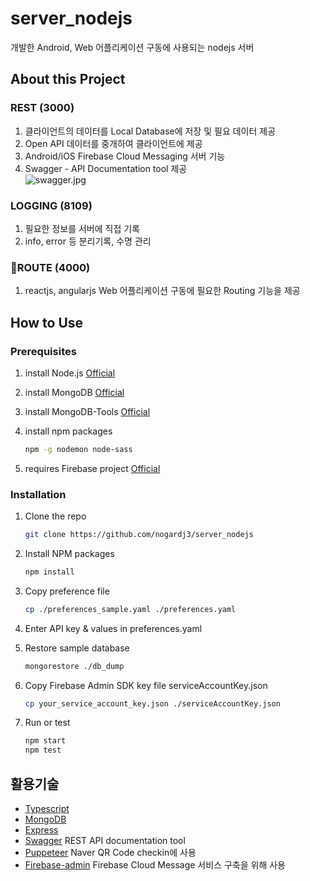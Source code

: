 # server_nodejs

개발한 Android, Web 어플리케이션 구동에 사용되는 nodejs 서버

## About this Project

### REST (3000)

1. 클라이언트의 데이터를 Local Database에 저장 및 필요 데이터 제공
2. Open API 데이터를 중개하여 클라이언트에 제공
3. Android/iOS Firebase Cloud Messaging 서버 기능
4. Swagger - API Documentation tool 제공  
   ![swagger.jpg](https://github.com/nogardj3/server_nodejs/blob/main/screenshots/swagger.png?raw=true)

### LOGGING (8109)

1. 필요한 정보를 서버에 직접 기록
2. info, error 등 분리기록, 수명 관리

### 🚧ROUTE (4000)

1. reactjs, angularjs Web 어플리케이션 구동에 필요한 Routing 기능을 제공

## How to Use

### Prerequisites

1. install Node.js [Official](https://nodejs.org/ko/download/)
2. install MongoDB [Official](https://docs.mongodb.com/manual/installation/)
3. install MongoDB-Tools [Official](https://docs.mongodb.com/database-tools/installation/installation/)
4. install npm packages

    ```sh
    npm -g nodemon node-sass
    ```

5. requires Firebase project [Official](https://console.firebase.google.com/?hl=ko)

### Installation

1. Clone the repo

    ```sh
    git clone https://github.com/nogardj3/server_nodejs
    ```

2. Install NPM packages

    ```sh
    npm install
    ```

3. Copy preference file

    ```sh
    cp ./preferences_sample.yaml ./preferences.yaml
    ```

4. Enter API key & values in preferences.yaml
5. Restore sample database

    ```sh
    mongorestore ./db_dump
    ```

6. Copy Firebase Admin SDK key file serviceAccountKey.json

    ```sh
    cp your_service_account_key.json ./serviceAccountKey.json
    ```

7. Run or test

    ```sh
    npm start
    npm test
    ```

## 활용기술

-   [Typescript](https://www.typescriptlang.org/)
-   [MongoDB](https://www.mongodb.com/)
-   [Express](https://expressjs.com/ko/)
-   [Swagger](https://swagger.io/) REST API documentation tool
-   [Puppeteer](https://github.com/puppeteer/puppeteer) Naver QR Code checkin에 사용
-   [Firebase-admin](https://console.firebase.google.com/?hl=ko) Firebase Cloud Message 서비스 구축을 위해 사용
